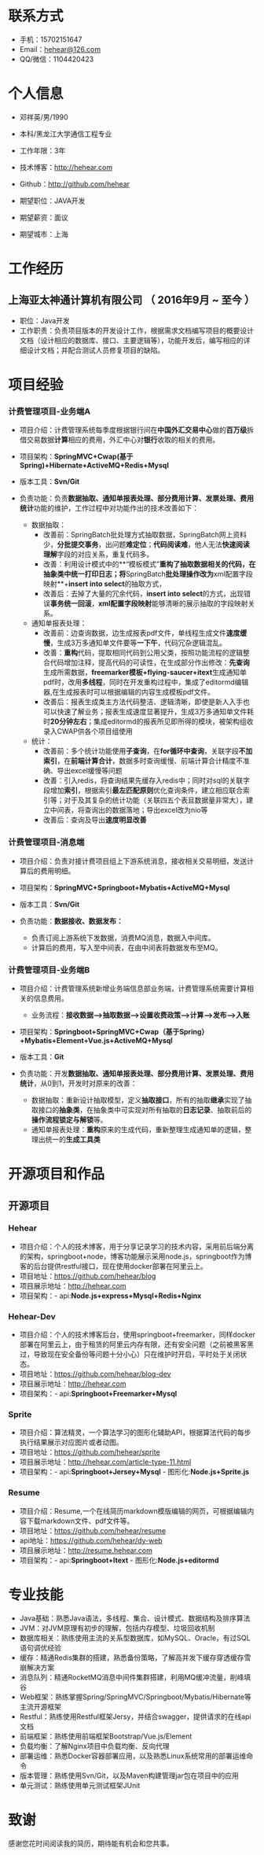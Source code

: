 # 联系方式

- 手机：15702151647
- Email：hehear@126.com
- QQ/微信：1104420423

# 个人信息

 - 邓祥英/男/1990
 - 本科/黑龙江大学通信工程专业
 - 工作年限：3年
 - 技术博客：http://hehear.com 
 - Github：http://github.com/hehear


 - 期望职位：JAVA开发
 - 期望薪资：面议
 - 期望城市：上海


# 工作经历

## 上海亚太神通计算机有限公司 （ 2016年9月 ~ 至今 ）
- 职位：Java开发
- 工作职责：负责项目版本的开发设计工作，根据需求文档编写项目的概要设计文档（设计相应的数据库、接口、主要逻辑等），功能开发后，编写相应的详细设计文档；并配合测试人员修复项目的缺陷。

# 项目经验

### 计费管理项目-业务端A
- 项目介绍：计费管理系统每季度根据银行间在**中国外汇交易中心**做的**百万级**拆借交易数据**计算**相应的费用，外汇中心对**银行**收取的相关的费用。

- 项目架构：**SpringMVC+Cwap(基于Spring)+Hibernate+ActiveMQ+Redis+Mysql**

- 版本工具：**Svn/Git**

- 负责功能：负责**数据抽取、通知单报表处理、部分费用计算、发票处理、费用统计**功能的维护，工作过程中对功能作出的技术改善如下：
	- 数据抽取：
		- 改善前：SpringBatch批处理方式抽取数据，SpringBatch网上资料少，**分批提交事务**，出问题**难定位**；**代码阅读难**，他人无法**快速阅读理解**字段的对应关系，重复代码多。
		- 改善：利用设计模式中的**“模板模式”**重构了抽取数据相关的代码，在抽象类中统一打印日志；将**SpringBatch**批处理操作改为**xml配置字段映射**+**insert into select**的抽取方式，
		- 改善后：去掉了大量的冗余代码，**insert into select**的方式，出现错误**事务统一回滚**，**xml配置字段映射**能够清晰的展示抽取的字段映射关系。
	- 通知单报表处理：
		- 改善前：边查询数据，边生成报表pdf文件，单线程生成文件**速度缓慢**，生成3万多通知单文件要等**一下午**，代码冗杂逻辑混乱。
		- 改善：**重构**代码，提取相同代码到公用父类，按照功能流程的逻辑整合代码增加注释，提高代码的可读性，在生成部分作出修改：**先查询**生成所需数据，**freemarker模板+flying-saucer+itext**生成通知单pdf时，改用**多线程**，同时在开发重构过程中，集成了editormd编辑器,在生成报表时可以根据编辑的内容生成模板pdf文件。
		- 改善后：报表生成类主方法代码整洁、逻辑清晰，即使是新人入手也可以快速了解业务；报表生成速度显著提升，生成3万多通知单文件耗时**20分钟左右**；集成editormd的报表所见即所得的模块，被架构组收录入CWAP供各个项目组使用
	- 统计：
		- 改善前：多个统计功能使用**子查询**，在**for循环中查询**，关联字段**不加索引**，在**前端计算合计**，数据多时查询缓慢、前端计算合计精度不准确、导出excel缓慢等问题
		- 改善：引入redis，将查询结果先缓存入redis中；同时对sql的关联字段增加**索引**，根据索引**最左匹配原则**优化查询条件，建立相应联合索引等；对于及其复杂的统计功能（关联四五个表且数据量非常大），建立中间表，将查询出的数据落地；导出excel改为nio等
		- 改善后：查询及导出**速度明显改善**

### 计费管理项目-消息端
- 项目介绍：负责对接计费项目组上下游系统消息，接收相关交易明细，发送计算后的费用明细。

- 项目架构：**SpringMVC+Springboot+Mybatis+ActiveMQ+Mysql**

- 版本工具：**Svn/Git**

- 负责功能：**数据接收、数据发布：**
	- 负责订阅上游系统下发数据，消费MQ消息，数据入中间库。
	- 计算后的费用，写入至中间表，在由中间表将数据发布至MQ。

### 计费管理项目-业务端B
- 项目介绍：计费管理系统新增业务端信息部业务端，计费管理系统需要计算相关的信息费用。
	- 业务流程：**接收数据-->抽取数据-->设置收费政策-->计算-->发布-->入账**
	
- 项目架构：**Springboot+SpringMVC+Cwap（基于Spring）+Mybatis+Element+Vue.js+ActiveMQ+Mysql**

- 版本工具：**Git**

- 负责功能：开发**数据抽取、通知单报表处理、部分费用计算、发票处理、费用统计**，从0到1，开发时对原来的改善：
	- 数据抽取：重新设计抽取模型，定义**抽取接口**，所有的抽取**继承**实现了抽取接口的**抽象类**，在抽象类中可实现对所有抽取的**日志记录**、抽取前后的**操作流程锁定与解锁**等。
	- 通知单报表处理：**重构**原来的生成代码，重新整理生成通知单的逻辑，整理出统一的**生成工具类**
  
# 开源项目和作品

## 开源项目

### Hehear
- 项目介绍：个人的技术博客，用于分享记录学习的技术内容，采用前后端分离的架构，springboot+node，博客功能展示采用node.js，springboot作为博客的后台提供restful接口，现在使用docker部署在阿里云上。
- 项目地址：https://github.com/hehear/blog
- 项目展示地址：http://hehear.com
- 项目架构：- api:**Node.js+express+Mysql+Redis+Nginx**

### Hehear-Dev
- 项目介绍：个人的技术博客后台，使用springboot+freemarker，同样docker部署在阿里云上，由于租赁的阿里云内存有限，还有安全问题（之前被黑客黑过，导致现在安全备份等问题十分小心）只在维护时开启，平时处于关闭状态。
- 项目地址：https://github.com/hehear/blog-dev
- 项目展示地址：http://hehear.com
- 项目架构：- api:**Springboot+Freemarker+Mysql**

### Sprite
- 项目介绍：算法精灵，一个算法学习的图形化辅助API，根据算法代码的每步执行结果展示对应图片或者动图。
- 项目地址：https://github.com/hehear/sprite
- 项目展示地址：http://hehear.com/article-type-11.html
- 项目架构：- api:**Springboot+Jersey+Mysql**  - 图形化:**Node.js+Sprite.js**

### Resume
- 项目介绍：Resume,一个在线简历markdown模版编辑的网页，可根据编辑内容下载markdown文件、pdf文件等。
- 项目地址：https://github.com/hehear/resume
- api地址：https://github.com/hehear/dy-web
- 项目展示地址：http://resume.hehear.com
- 项目架构：- api:**Springboot+Itext**  - 图形化:**Node.js+editormd**


# 专业技能

- Java基础：熟悉Java语法，多线程、集合、设计模式、数据结构及排序算法
- JVM：对JVM原理有初步的理解，包括内存模型、垃圾回收机制
- 数据库相关：熟练使用主流的关系型数据库，如MySQL、Oracle，有过SQL语句调优经验
- 缓存：精通Redis集群的搭建，熟悉备份策略，了解高并发下缓存穿透缓存雪崩解决方案
- 消息队列：精通RocketMQ消息中间件集群搭建，利用MQ缓冲流量，削峰填谷
- Web框架：熟练掌握Spring/SpringMVC/Springboot/Mybatis/Hibernate等主流开源框架
- Restful：熟练使用Restful框架Jersy，并结合swagger，提供请求的在线api文档
- 前端框架：熟练使用前端框架Bootstrap/Vue.js/Element
- 负载均衡：了解Nginx项目中负载均衡、反向代理
- 部署运维：熟悉Docker容器部署应用，以及熟悉Linux系统常用的部署运维命令
- 版本管理：熟练使用Svn/Git，以及Maven构建管理jar包在项目中的应用
- 单元测试：熟练使用单元测试框架JUnit


# 致谢
感谢您花时间阅读我的简历，期待能有机会和您共事。
      